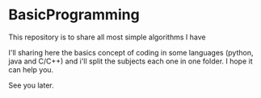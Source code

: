 # BasicProgramming
This repository is to share all most simple algorithms I have

I'll sharing here the basics concept of coding in some languages (python, java and C/C++) and i'll split the subjects each one in one folder. I hope it can help you.

See you later.
